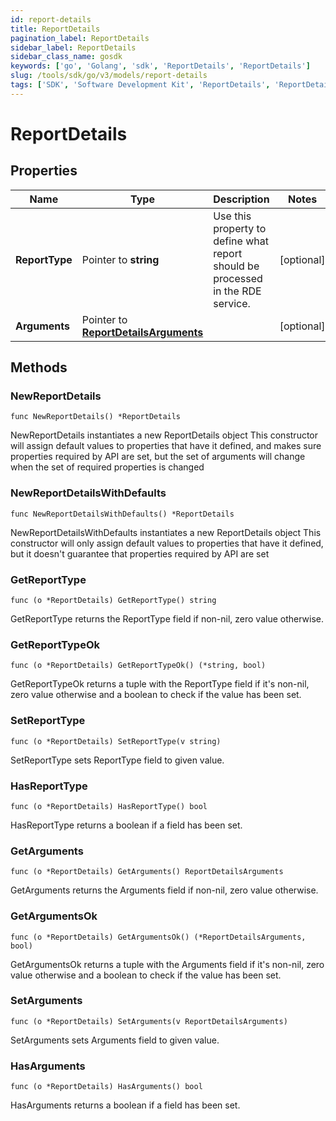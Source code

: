 ```yaml
---
id: report-details
title: ReportDetails
pagination_label: ReportDetails
sidebar_label: ReportDetails
sidebar_class_name: gosdk
keywords: ['go', 'Golang', 'sdk', 'ReportDetails', 'ReportDetails']
slug: /tools/sdk/go/v3/models/report-details
tags: ['SDK', 'Software Development Kit', 'ReportDetails', 'ReportDetails']
---
```


# ReportDetails

## Properties

| Name | Type | Description | Notes |
| --- | --- | --- | --- |
| **ReportType** | Pointer to **string** | Use this property to define what report should be processed in the RDE service. | [optional] |
| **Arguments** | Pointer to [**ReportDetailsArguments**](report-details-arguments) |  | [optional] |

## Methods

### NewReportDetails

`func NewReportDetails() *ReportDetails`

NewReportDetails instantiates a new ReportDetails object This constructor will assign default values to properties that have it defined, and makes sure properties required by API are set, but the set of arguments will change when the set of required properties is changed

### NewReportDetailsWithDefaults

`func NewReportDetailsWithDefaults() *ReportDetails`

NewReportDetailsWithDefaults instantiates a new ReportDetails object This constructor will only assign default values to properties that have it defined, but it doesn't guarantee that properties required by API are set

### GetReportType

`func (o *ReportDetails) GetReportType() string`

GetReportType returns the ReportType field if non-nil, zero value otherwise.

### GetReportTypeOk

`func (o *ReportDetails) GetReportTypeOk() (*string, bool)`

GetReportTypeOk returns a tuple with the ReportType field if it's non-nil, zero value otherwise and a boolean to check if the value has been set.

### SetReportType

`func (o *ReportDetails) SetReportType(v string)`

SetReportType sets ReportType field to given value.

### HasReportType

`func (o *ReportDetails) HasReportType() bool`

HasReportType returns a boolean if a field has been set.

### GetArguments

`func (o *ReportDetails) GetArguments() ReportDetailsArguments`

GetArguments returns the Arguments field if non-nil, zero value otherwise.

### GetArgumentsOk

`func (o *ReportDetails) GetArgumentsOk() (*ReportDetailsArguments, bool)`

GetArgumentsOk returns a tuple with the Arguments field if it's non-nil, zero value otherwise and a boolean to check if the value has been set.

### SetArguments

`func (o *ReportDetails) SetArguments(v ReportDetailsArguments)`

SetArguments sets Arguments field to given value.

### HasArguments

`func (o *ReportDetails) HasArguments() bool`

HasArguments returns a boolean if a field has been set.
